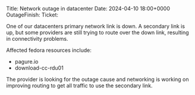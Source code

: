 Title: Network outage in datacenter
Date: 2024-04-10 18:00+0000
OutageFinish: 
Ticket: 

One of our datacenters primary network link is down.
A secondary link is up, but some providers are still
trying to route over the down link, resulting in
connectivity problems.

Affected fedora resources include:

* pagure.io
* download-cc-rdu01

The provider is looking for the outage cause and networking
is working on improving routing to get all traffic to use
the secondary link.
